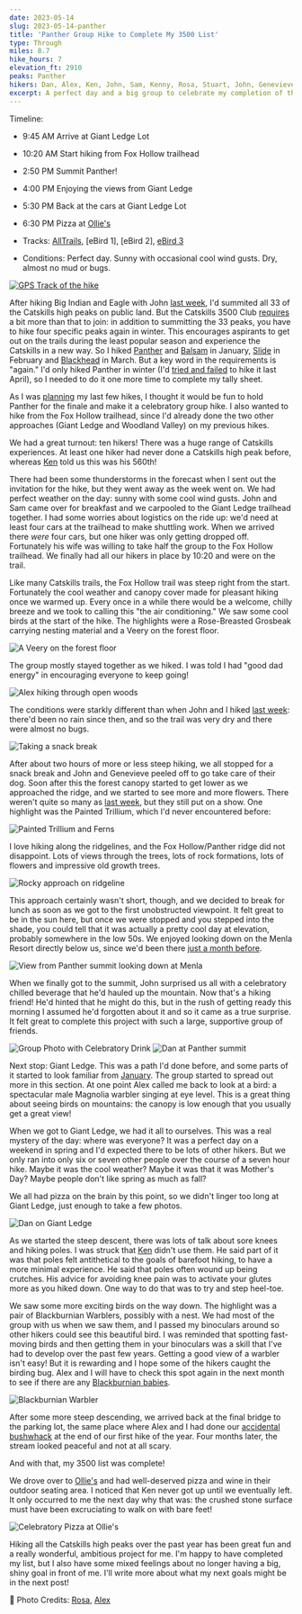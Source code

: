 ```yaml
---
date: 2023-05-14
slug: 2023-05-14-panther
title: 'Panther Group Hike to Complete My 3500 List'
type: Through
miles: 8.7
hike_hours: 7
elevation_ft: 2910
peaks: Panther
hikers: Dan, Alex, Ken, John, Sam, Kenny, Rosa, Stuart, John, Genevieve
excerpt: A perfect day and a big group to celebrate my completion of the 3500 Club's required peaks
---
```


Timeline:

- 9:45 AM Arrive at Giant Ledge Lot
- 10:20 AM Start hiking from Fox Hollow trailhead
- 2:50 PM Summit Panther!
- 4:00 PM Enjoying the views from Giant Ledge
- 5:30 PM Back at the cars at Giant Ledge Lot
- 6:30 PM Pizza at [Ollie's]

- Tracks: [AllTrails], [eBird 1], [eBird 2], [eBird 3]
- Conditions: Perfect day. Sunny with occasional cool wind gusts. Dry, almost no mud or bugs.

[![GPS Track of the hike]({{site.baseurl}}/assets/2023-05-14-panther/track.png)]({{site.baseurl}}/map/?hike=2023-05-14-panther)

After hiking Big Indian and Eagle with John [last week][firbie], I'd summited all 33 of the Catskills high peaks on public land. But the Catskills 3500 Club [requires][by-laws] a bit more than that to join: in addition to summitting the 33 peaks, you have to hike four specific peaks again in winter. This encourages aspirants to get out on the trails during the least popular season and experience the Catskills in a new way. So I hiked [Panther][winter-panther] and [Balsam] in January, [Slide] in February and [Blackhead] in March. But a key word in the requirements is "again." I'd only hiked Panther in winter (I'd [tried and failed][failed-panther] to hike it last April), so I needed to do it one more time to complete my tally sheet.

As I was [planning] my last few hikes, I thought it would be fun to hold Panther for the finale and make it a celebratory group hike. I also wanted to hike from the Fox Hollow trailhead, since I'd already done the two other approaches (Giant Ledge and Woodland Valley) on my previous hikes.

We had a great turnout: ten hikers! There was a huge range of Catskills experiences. At least one hiker had never done a Catskills high peak before, whereas [Ken] told us this was his 560th!

There had been some thunderstorms in the forecast when I sent out the invitation for the hike, but they went away as the week went on. We had perfect weather on the day: sunny with some cool wind gusts. John and Sam came over for breakfast and we carpooled to the Giant Ledge trailhead together. I had some worries about logistics on the ride up: we'd need at least four cars at the trailhead to make shuttling work. When we arrived there _were_ four cars, but one hiker was only getting dropped off. Fortunately his wife was willing to take half the group to the Fox Hollow trailhead. We finally had all our hikers in place by 10:20 and were on the trail.

Like many Catskills trails, the Fox Hollow trail was steep right from the start. Fortunately the cool weather and canopy cover made for pleasant hiking once we warmed up. Every once in a while there would be a welcome, chilly breeze and we took to calling this "the air conditioning." We saw some cool birds at the start of the hike. The highlights were a Rose-Breasted Grosbeak carrying nesting material and a Veery on the forest floor.

![A Veery on the forest floor]({{site.baseurl}}/assets/2023-05-14-panther/veery.jpeg)

The group mostly stayed together as we hiked. I was told I had "good dad energy" in encouraging everyone to keep going!

![Alex hiking through open woods]({{site.baseurl}}/assets/2023-05-14-panther/alex-woods-start.jpeg)

The conditions were starkly different than when John and I hiked [last week][firbie]: there'd been no rain since then, and so the trail was very dry and there were almost no bugs.

![Taking a snack break]({{site.baseurl}}/assets/2023-05-14-panther/snack-break.jpeg)

After about two hours of more or less steep hiking, we all stopped for a snack break and John and Genevieve peeled off to go take care of their dog. Soon after this the forest canopy started to get lower as we approached the ridge, and we started to see more and more flowers. There weren't quite so many as [last week][firbie], but they still put on a show. One highlight was the Painted Trillium, which I'd never encountered before:

![Painted Trillium and Ferns]({{site.baseurl}}/assets/2023-05-14-panther/painted-trillium-fern.jpeg)

I love hiking along the ridgelines, and the Fox Hollow/Panther ridge did not disappoint. Lots of views through the trees, lots of rock formations, lots of flowers and impressive old growth trees.

![Rocky approach on ridgeline]({{site.baseurl}}/assets/2023-05-14-panther/rocks.jpeg)

This approach certainly wasn't short, though, and we decided to break for lunch as soon as we got to the first unobstructed viewpoint. It felt great to be in the sun here, but once we were stopped and you stepped into the shade, you could tell that it was actually a pretty cool day at elevation, probably somewhere in the low 50s. We enjoyed looking down on the Menla Resort directly below us, since we'd been there [just a month before][halcott].

![View from Panther summit looking down at Menla]({{site.baseurl}}/assets/2023-05-14-panther/menla.jpeg)

When we finally got to the summit, John surprised us all with a celebratory chilled beverage that he'd hauled up the mountain. Now that's a hiking friend! He'd hinted that he might do this, but in the rush of getting ready this morning I assumed he'd forgotten about it and so it came as a true surprise. It felt great to complete this project with such a large, supportive group of friends.

![Group Photo with Celebratory Drink]({{site.baseurl}}/assets/2023-05-14-panther/celebration.jpeg)
![Dan at Panther summit]({{site.baseurl}}/assets/2023-05-14-panther/dan-panther-summit.jpeg)

Next stop: Giant Ledge. This was a path I'd done before, and some parts of it started to look familiar from [January][winter-panther]. The group started to spread out more in this section. At one point Alex called me back to look at a bird: a spectacular male Magnolia warbler singing at eye level. This is a great thing about seeing birds on mountains: the canopy is low enough that you usually get a great view!

When we got to Giant Ledge, we had it all to ourselves. This was a real mystery of the day: where was everyone? It was a perfect day on a weekend in spring and I'd expected there to be lots of other hikers. But we only ran into only six or seven other people over the course of a seven hour hike. Maybe it was the cool weather? Maybe it was that it was Mother's Day? Maybe people don't like spring as much as fall?

We all had pizza on the brain by this point, so we didn't linger too long at Giant Ledge, just enough to take a few photos.

![Dan on Giant Ledge]({{site.baseurl}}/assets/2023-05-14-panther/dan-giant-ledge.jpeg)

As we started the steep descent, there was lots of talk about sore knees and hiking poles. I was struck that [Ken] didn't use them. He said part of it was that poles felt antithetical to the goals of barefoot hiking, to have a more minimal experience. He said that poles often wound up being crutches. His advice for avoiding knee pain was to activate your glutes more as you hiked down. One way to do that was to try and step heel-toe.

We saw some more exciting birds on the way down. The highlight was a pair of Blackburnian Warblers, possibly with a nest. We had most of the group with us when we saw them, and I passed my binoculars around so other hikers could see this beautiful bird. I was reminded that spotting fast-moving birds and then getting them in your binoculars was a skill that I've had to develop over the past few years. Getting a good view of a warbler isn't easy! But it is rewarding and I hope some of the hikers caught the birding bug. Alex and I will have to check this spot again in the next month to see if there are any [Blackburnian babies][babies].

![Blackburnian Warbler]({{site.baseurl}}/assets/2023-05-14-panther/blackburnian.jpeg)

After some more steep descending, we arrived back at the final bridge to the parking lot, the same place where Alex and I had done our [accidental bushwhack][winter-panther] at the end of our first hike of the year. Four months later, the stream looked peaceful and not at all scary.

And with that, my 3500 list was complete!

We drove over to [Ollie's] and had well-deserved pizza and wine in their outdoor seating area. I noticed that Ken never got up until we eventually left. It only occurred to me the next day why that was: the crushed stone surface must have been excruciating to walk on with bare feet!

![Celebratory Pizza at Ollie's]({{site.baseurl}}/assets/2023-05-14-panther/ollies.jpeg)

Hiking all the Catskills high peaks over the past year has been great fun and a really wonderful, ambitious project for me. I'm happy to have completed my list, but I also have some mixed feelings about no longer having a big, shiny goal in front of me. I'll write more about what my next goals might be in the next post!

📸 Photo Credits: [Rosa], [Alex]

[AllTrails]: https://www.alltrails.com/explore/recording/afternoon-hike-at-panther-mountain-and-giant-ledge-from-fox-hollow-b543376
[Ollie's]: https://www.ollies.pizza/
[eBird 3]: https://ebird.org/atlasny/checklist/S137827001
[failed-panther]: https://www.danvk.org/catskills/2022/04/24/2022-04-24-giant-ledge.html
[winter-panther]: https://www.danvk.org/catskills/2023/01/08/2023-01-08-winter-panther.html
[planning]: https://www.danvk.org/catskills/2023/04/01/planning.html
[firbie]: https://www.danvk.org/catskills/2023/05/08/2023-05-08-firbie.html
[halcott]: https://www.danvk.org/catskills/2023/04/14/2023-04-14-halcott.html

[by-laws]: http://catskill-3500-club.org/membership.php
[balsam]: https://www.danvk.org/catskills/2023/01/14/2023-01-14-winter-balsam.html
[slide]: https://www.danvk.org/catskills/2023/02/18/2023-02-18-winter-slide.html
[blackhead]: https://www.danvk.org/catskills/2023/03/05/2023-03-05-winter-blackhead.html
[ken]: https://www.barefootken.com/
[babies]: https://www.danvk.org/catskills/2022/07/16/2022-07-16-indian-twin.html
[rosa]: https://www.instagram.com/ngkrosa/
[alex]: https://www.instagram.com/ridgeandvalleybirding/
